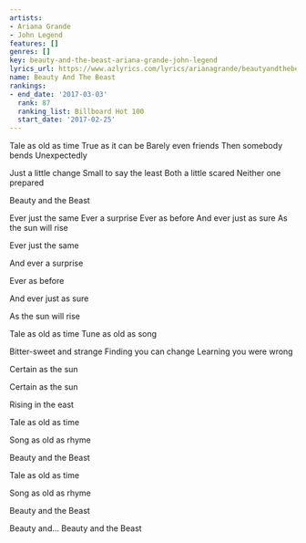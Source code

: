 ```yaml
---
artists:
- Ariana Grande
- John Legend
features: []
genres: []
key: beauty-and-the-beast-ariana-grande-john-legend
lyrics_url: https://www.azlyrics.com/lyrics/arianagrande/beautyandthebeast.html
name: Beauty And The Beast
rankings:
- end_date: '2017-03-03'
  rank: 87
  ranking_list: Billboard Hot 100
  start_date: '2017-02-25'
---
```



Tale as old as time
True as it can be
Barely even friends
Then somebody bends
Unexpectedly


Just a little change
Small to say the least
Both a little scared
Neither one prepared

Beauty and the Beast

Ever just the same
Ever a surprise
Ever as before
And ever just as sure
As the sun will rise

Ever just the same

And ever a surprise

Ever as before

And ever just as sure

As the sun will rise


Tale as old as time
Tune as old as song

Bitter-sweet and strange
Finding you can change
Learning you were wrong


Certain as the sun

Certain as the sun

Rising in the east

Tale as old as time

Song as old as rhyme

Beauty and the Beast


Tale as old as time

Song as old as rhyme

Beauty and the Beast

Beauty and...
Beauty and the Beast



